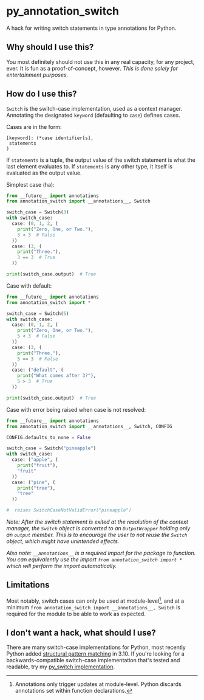 # py_annotation_switch
A hack for writing switch statements in type annotations for Python.

## Why should I use this?
You most definitely should not use this in any real capacity, for any project, ever. It is fun as a proof-of-concept, however. *This is done solely for entertainment purposes.*
 
## How do I use this?
`Switch` is the switch-case implementation, used as a context manager. Annotating the designated `keyword` (defaulting to `case`) defines cases. 

Cases are in the form:
```
[keyword]: (*case identifier[s], 
 statements
)
```

If `statements` is a tuple, the output value of the switch statement is what the last element evaluates to. If `statements` is any other type, it itself is evaluated as the output value.

Simplest case (ha):
```py
from __future__ import annotations
from annotation_switch import __annotations__, Switch

switch_case = Switch(3)
with switch_case:
  case: (0, 1, 2, (
    print("Zero, One, or Two."),
    3 < 3  # False
  ))
  case: (3, (
    print("Three."),
    3 == 3  # True
  ))

print(switch_case.output)  # True
```

Case with default:
```py
from __future__ import annotations
from annotation_switch import *

switch_case = Switch(5)
with switch_case:
  case: (0, 1, 2, (
    print("Zero, One, or Two."),
    5 < 3  # False
  ))
  case: (3, (
    print("Three."),
    5 == 3  # False
  ))
  case: ("default", (
    print("What comes after 3?"),
    5 > 3  # True
  ))

print(switch_case.output)  # True
```

Case with error being raised when case is not resolved:
```py
from __future__ import annotations
from annotation_switch import __annotations__, Switch, CONFIG

CONFIG.defaults_to_none = False

switch_case = Switch("pineapple")
with switch_case:
  case: ("apple", (
    print("fruit"),
    "fruit"
  ))
  case: ("pine", (
    print("tree"),
    "tree"
  ))

#  raises SwitchCaseNotValidError("pineapple")
```

*Note: After the switch statement is exited at the resolution of the context manager, the `Switch` object is converted to an `OutputWrapper` holding only an `output` member. This is to encourage the user to not reuse the `Switch` object, which might have unintended effects.*

*Also note: `__annotations__` is a required import for the package to function. You can equivalently use the import `from annotation_switch import *` which will perform the import automatically.*

## Limitations

Most notably, switch cases can only be used at module-level[^1], and at a minimum `from annotation_switch import __annotations__, Switch` is required for the module to be able to work as expected.

## I don't want a hack, what should I use?

There are many switch-case implementations for Python, most recently Python added [structural pattern matching](https://www.python.org/dev/peps/pep-0636/) in 3.10. If you're looking for a backwards-compatible switch-case implementation that's tested and readable, try my [py_switch implementation](https://github.com/jon-edward/py_switch).

[^1]: Annotations only trigger updates at module-level. Python discards annotations set within function declarations.
